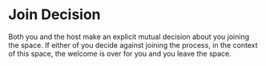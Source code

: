# Join Decision

Both you and the host make an explicit mutual decision about you joining the space. If either of you decide against joining the process, in the context of this space, the welcome is over for you and you leave the space.